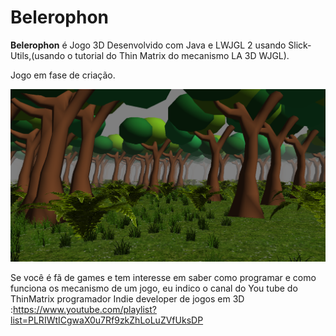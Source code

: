 # Belerophon
**Belerophon** é Jogo 3D Desenvolvido com Java e LWJGL 2 usando Slick-Utils,(usando o tutorial do Thin Matrix do mecanismo LA 3D WJGL).

Jogo em fase de criação.

![](res/Belerophon.PNG)

Se você é fã de games e tem interesse em saber como programar e como funciona os mecanismo de um jogo, eu indico o canal do You tube do ThinMatrix programador Indie developer de jogos em 3D :[]()https://www.youtube.com/playlist?list=PLRIWtICgwaX0u7Rf9zkZhLoLuZVfUksDP
